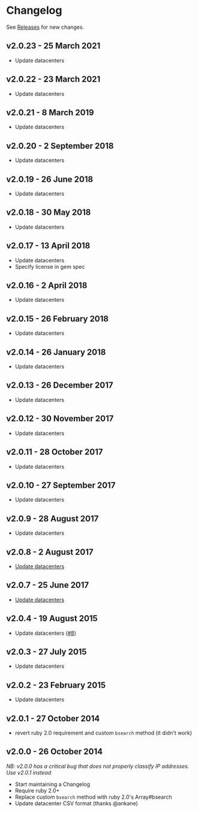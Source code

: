 # Changelog

See [Releases](https://github.com/kickstarter/ipcat-ruby/releases) for new changes.

## v2.0.23 - 25 March 2021

- Update datacenters

## v2.0.22 - 23 March 2021

- Update datacenters

## v2.0.21 - 8 March 2019

- Update datacenters

## v2.0.20 - 2 September 2018

- Update datacenters

## v2.0.19 - 26 June 2018

- Update datacenters

## v2.0.18 - 30 May 2018

- Update datacenters

## v2.0.17 - 13 April 2018

- Update datacenters
- Specify license in gem spec

## v2.0.16 - 2 April 2018

- Update datacenters

## v2.0.15 - 26 February 2018

- Update datacenters

## v2.0.14 - 26 January 2018

- Update datacenters

## v2.0.13 - 26 December 2017

- Update datacenters

## v2.0.12 - 30 November 2017

- Update datacenters

## v2.0.11 - 28 October 2017

- Update datacenters

## v2.0.10 - 27 September 2017

- Update datacenters

## v2.0.9 - 28 August 2017

- Update datacenters

## v2.0.8 - 2 August 2017

- [Update datacenters](https://github.com/kickstarter/ipcat-ruby/pull/19)

## v2.0.7 - 25 June 2017

- [Update datacenters](https://github.com/kickstarter/ipcat-ruby/pull/18)

## v2.0.4 - 19 August 2015

- Update datacenters ([#8](https://github.com/kickstarter/ipcat-ruby/pull/8))

## v2.0.3 - 27 July 2015

- Update datacenters

## v2.0.2 - 23 February 2015

- Update datacenters

## v2.0.1 - 27 October 2014

- revert ruby 2.0 requirement and custom `bsearch` method (it didn't work)

## v2.0.0 - 26 October 2014

_NB: v2.0.0 has a critical bug that does not properly classify IP addresses. Use v2.0.1 instead_

- Start maintaining a Changelog
- Require ruby 2.0+
- Replace custom `bsearch` method with ruby 2.0's Array#bsearch
- Update datacenter CSV format (thanks @ankane)
